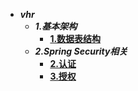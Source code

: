 - ***vhr***
  - ***1.基本架构***
    - [**1.数据表结构**](/backend/OpenSourceProjs/vhr/vhr_1.md)
  - ***2.Spring Security相关***
    - [**2.认证**](/backend/OpenSourceProjs/vhr/vhr_2_ss.md)
    - [**3.授权**](/backend/OpenSourceProjs/vhr/vhr_3_ss.md)
